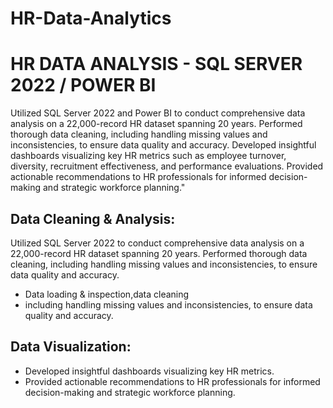 # HR-Data-Analytics
# HR DATA ANALYSIS - SQL SERVER 2022 / POWER BI

Utilized SQL Server 2022 and Power BI to conduct comprehensive data analysis on a 22,000-record HR dataset spanning 20 years.
Performed thorough data cleaning, including handling missing values and inconsistencies, to ensure data quality and accuracy.
Developed insightful dashboards visualizing key HR metrics such as employee turnover, diversity, recruitment effectiveness, and performance evaluations.
Provided actionable recommendations to HR professionals for informed decision-making and strategic workforce planning."

## Data Cleaning & Analysis:
Utilized SQL Server 2022 to conduct comprehensive data analysis on a 22,000-record HR dataset spanning 20 years.
Performed thorough data cleaning, including handling missing values and inconsistencies, to ensure data quality and accuracy.
- Data loading & inspection,data cleaning
- including handling missing values and inconsistencies, to ensure data quality and accuracy.

## Data Visualization:
- Developed insightful dashboards visualizing key HR metrics.
- Provided actionable recommendations to HR professionals for informed decision-making and strategic workforce planning.
